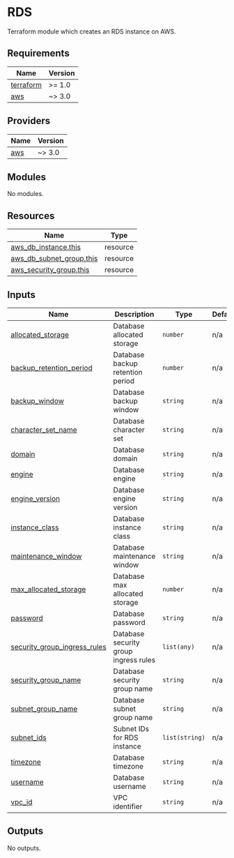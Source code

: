 # RDS

Terraform module which creates an RDS instance on AWS.

<!-- BEGINNING OF PRE-COMMIT-TERRAFORM DOCS HOOK -->
## Requirements

| Name | Version |
|------|---------|
| <a name="requirement_terraform"></a> [terraform](#requirement\_terraform) | >= 1.0 |
| <a name="requirement_aws"></a> [aws](#requirement\_aws) | ~> 3.0 |

## Providers

| Name | Version |
|------|---------|
| <a name="provider_aws"></a> [aws](#provider\_aws) | ~> 3.0 |

## Modules

No modules.

## Resources

| Name | Type |
|------|------|
| [aws_db_instance.this](https://registry.terraform.io/providers/hashicorp/aws/latest/docs/resources/db_instance) | resource |
| [aws_db_subnet_group.this](https://registry.terraform.io/providers/hashicorp/aws/latest/docs/resources/db_subnet_group) | resource |
| [aws_security_group.this](https://registry.terraform.io/providers/hashicorp/aws/latest/docs/resources/security_group) | resource |

## Inputs

| Name | Description | Type | Default | Required |
|------|-------------|------|---------|:--------:|
| <a name="input_allocated_storage"></a> [allocated\_storage](#input\_allocated\_storage) | Database allocated storage | `number` | n/a | yes |
| <a name="input_backup_retention_period"></a> [backup\_retention\_period](#input\_backup\_retention\_period) | Database backup retention period | `number` | n/a | yes |
| <a name="input_backup_window"></a> [backup\_window](#input\_backup\_window) | Database backup window | `string` | n/a | yes |
| <a name="input_character_set_name"></a> [character\_set\_name](#input\_character\_set\_name) | Database character set | `string` | n/a | yes |
| <a name="input_domain"></a> [domain](#input\_domain) | Database domain | `string` | n/a | yes |
| <a name="input_engine"></a> [engine](#input\_engine) | Database engine | `string` | n/a | yes |
| <a name="input_engine_version"></a> [engine\_version](#input\_engine\_version) | Database engine version | `string` | n/a | yes |
| <a name="input_instance_class"></a> [instance\_class](#input\_instance\_class) | Database instance class | `string` | n/a | yes |
| <a name="input_maintenance_window"></a> [maintenance\_window](#input\_maintenance\_window) | Database maintenance window | `string` | n/a | yes |
| <a name="input_max_allocated_storage"></a> [max\_allocated\_storage](#input\_max\_allocated\_storage) | Database max allocated storage | `number` | n/a | yes |
| <a name="input_password"></a> [password](#input\_password) | Database password | `string` | n/a | yes |
| <a name="input_security_group_ingress_rules"></a> [security\_group\_ingress\_rules](#input\_security\_group\_ingress\_rules) | Database security group ingress rules | `list(any)` | n/a | yes |
| <a name="input_security_group_name"></a> [security\_group\_name](#input\_security\_group\_name) | Database security group name | `string` | n/a | yes |
| <a name="input_subnet_group_name"></a> [subnet\_group\_name](#input\_subnet\_group\_name) | Database subnet group name | `string` | n/a | yes |
| <a name="input_subnet_ids"></a> [subnet\_ids](#input\_subnet\_ids) | Subnet IDs for RDS instance | `list(string)` | n/a | yes |
| <a name="input_timezone"></a> [timezone](#input\_timezone) | Database timezone | `string` | n/a | yes |
| <a name="input_username"></a> [username](#input\_username) | Database username | `string` | n/a | yes |
| <a name="input_vpc_id"></a> [vpc\_id](#input\_vpc\_id) | VPC identifier | `string` | n/a | yes |

## Outputs

No outputs.
<!-- END OF PRE-COMMIT-TERRAFORM DOCS HOOK -->
